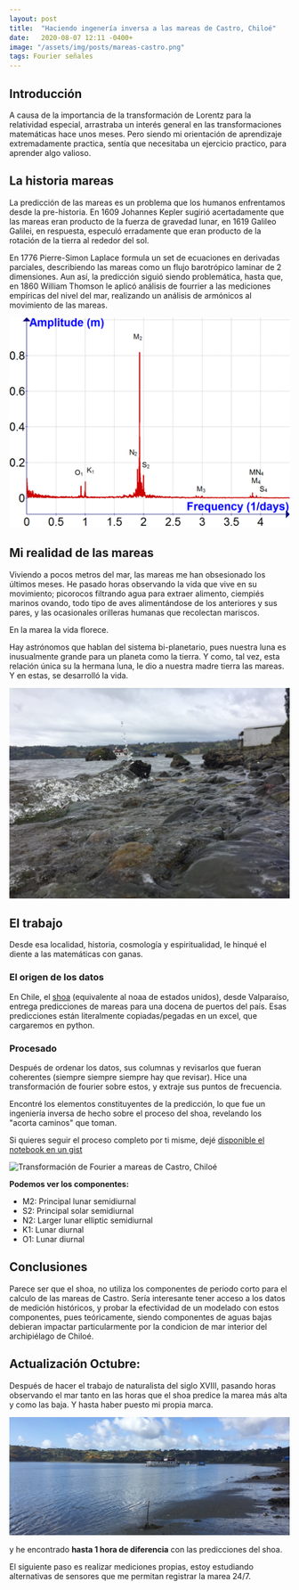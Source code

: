```yaml
---
layout: post
title:  "Haciendo ingenería inversa a las mareas de Castro, Chiloé"
date:   2020-08-07 12:11 -0400+
image: "/assets/img/posts/mareas-castro.png"
tags: Fourier señales
---
```

## Introducción
A causa de la importancia de la transformación de Lorentz para la relatividad especial, arrastraba un interés general en las transformaciones matemáticas hace unos meses. Pero siendo mi orientación de aprendizaje extremadamente practica, sentía que necesitaba un ejercicio practico, para aprender algo valioso.

## La historia mareas
La predicción de las mareas es un problema que los humanos enfrentamos desde la pre-historia. En 1609 Johannes Kepler sugirió acertadamente que las mareas eran producto de la fuerza de gravedad lunar, en 1619 Galileo Galilei, en respuesta, especuló erradamente que eran producto de la rotación de la tierra al rededor del sol.
 
En 1776 Pierre-Simon Laplace formula un set de ecuaciones en derivadas parciales, describiendo las mareas como un flujo barotrópico laminar de 2 dimensiones. Aun así, la predicción siguió siendo problemática, hasta que, en 1860 William Thomson le aplicó análisis de fourrier a las mediciones empíricas del nivel del mar, realizando un análisis de armónicos al movimiento de las mareas.

![Fourier transform of tides measured at Ft. Pulaski in 2012. From wikipedia: Theory of tides](/assets/img/posts/tides_fourier_transform.png) 


## Mi realidad de las mareas
Viviendo a pocos metros del mar, las mareas me han obsesionado los últimos meses. He pasado horas observando la vida que vive en su movimiento; picorocos filtrando agua para extraer alimento, ciempiés marinos ovando, todo tipo de aves alimentándose de los anteriores y sus pares, y las ocasionales orilleras humanas que recolectan mariscos.

En la marea la vida florece.

Hay astrónomos que hablan del sistema bi-planetario, pues nuestra luna es inusualmente grande para un planeta como la tierra. Y como, tal vez, esta relación única su la hermana luna, le dio a nuestra madre tierra las mareas. Y en estas, se desarrolló la vida.  

![La marea mi vecina](/assets/img/posts/marea.jpg)

## El trabajo
Desde esa localidad, historia, cosmología y espiritualidad, le hinqué el diente a las matemáticas con ganas.
### El origen de los datos
En Chile, el [shoa](shoa.cl/php/mareas.php) (equivalente al noaa de estados unidos), desde Valparaíso, entrega predicciones de mareas para una docena de puertos del país.
Esas predicciones están literalmente copiadas/pegadas en un excel, que cargaremos en python.
### Procesado
Después de ordenar los datos, sus columnas y revisarlos que fueran coherentes (siempre siempre siempre hay que revisar). Hice una transformación de fourier sobre estos, y extraje sus puntos de frecuencia.

Encontré los elementos constituyentes de la predicción, lo que fue un ingeniería inversa de hecho sobre el proceso del shoa, revelando los "acorta caminos" que toman.

Si quieres seguir el proceso completo por ti misme, dejé [disponible el notebook en un gist](https://gist.github.com/verasativa/c7be95ab77652c7806ba3aedd749ee98) 

![Transformación de Fourier a mareas de Castro, Chiloé](/assets/img/posts/fourrier-mareas-castro.png)

__Podemos ver los componentes:__

 - M2: Principal lunar semidiurnal
 - S2: Principal solar semidiurnal
 - N2: Larger lunar elliptic semidiurnal
 - K1: Lunar diurnal
 - O1: Lunar diurnal

## Conclusiones
Parece ser que el shoa, no utiliza los componentes de periodo corto para el calculo de las mareas de Castro. Sería interesante tener acceso a los datos de medición históricos, y probar la efectividad de un modelado con estos componentes, pues teóricamente, siendo componentes de aguas bajas debieran impactar particularmente por la condicion de mar interior del archipiélago de Chiloé.

## Actualización Octubre:
Después de hacer el trabajo de naturalista del siglo XVIII, pasando horas observando el mar tanto en las horas que el shoa predice la marea más alta y como las baja. Y hasta haber puesto mi propia marca.

![Playa en marea baja con una vara marcando la marea baja](/assets/img/posts/marea-marca.jpg)

y he encontrado **hasta 1 hora de diferencia** con las predicciones del shoa.

El siguiente paso es realizar mediciones propias, estoy estudiando alternativas de sensores que me permitan registrar la marea 24/7. 
